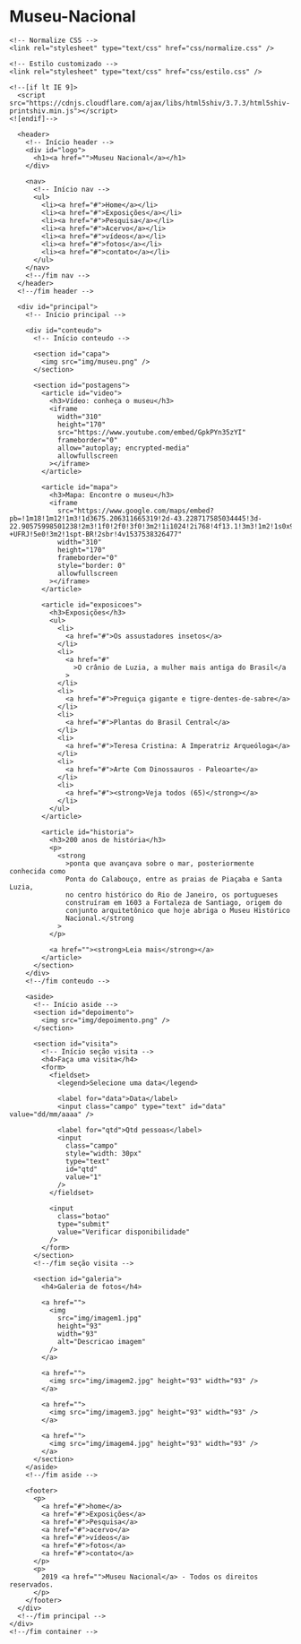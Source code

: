 # Museu-Nacional
<!DOCTYPE html>
<html>
  <head>
    <title>Museu Nacional</title>
    <meta charset="utf-8" />

    <!-- Normalize CSS -->
    <link rel="stylesheet" type="text/css" href="css/normalize.css" />

    <!-- Estilo customizado -->
    <link rel="stylesheet" type="text/css" href="css/estilo.css" />

    <!--[if lt IE 9]>
      <script src="https://cdnjs.cloudflare.com/ajax/libs/html5shiv/3.7.3/html5shiv-printshiv.min.js"></script>
    <![endif]-->
  </head>
  <body>
    <div id="container">
      <!-- Início container -->

      <header>
        <!-- Início header -->
        <div id="logo">
          <h1><a href="">Museu Nacional</a></h1>
        </div>

        <nav>
          <!-- Início nav -->
          <ul>
            <li><a href="#">Home</a></li>
            <li><a href="#">Exposições</a></li>
            <li><a href="#">Pesquisa</a></li>
            <li><a href="#">Acervo</a></li>
            <li><a href="#">vídeos</a></li>
            <li><a href="#">fotos</a></li>
            <li><a href="#">contato</a></li>
          </ul>
        </nav>
        <!--/fim nav -->
      </header>
      <!--/fim header -->

      <div id="principal">
        <!-- Início principal -->

        <div id="conteudo">
          <!-- Início conteudo -->

          <section id="capa">
            <img src="img/museu.png" />
          </section>

          <section id="postagens">
            <article id="video">
              <h3>Vídeo: conheça o museu</h3>
              <iframe
                width="310"
                height="170"
                src="https://www.youtube.com/embed/GpkPYn35zYI"
                frameborder="0"
                allow="autoplay; encrypted-media"
                allowfullscreen
              ></iframe>
            </article>

            <article id="mapa">
              <h3>Mapa: Encontre o museu</h3>
              <iframe
                src="https://www.google.com/maps/embed?pb=!1m18!1m12!1m3!1d3675.206311665319!2d-43.228717585034445!3d-22.90575998501238!2m3!1f0!2f0!3f0!3m2!1i1024!2i768!4f13.1!3m3!1m2!1s0x997e58a085b7af%3A0x4d11e9a933d38ce3!2sMuseu+Nacional+-+UFRJ!5e0!3m2!1spt-BR!2sbr!4v1537538326477"
                width="310"
                height="170"
                frameborder="0"
                style="border: 0"
                allowfullscreen
              ></iframe>
            </article>

            <article id="exposicoes">
              <h3>Exposições</h3>
              <ul>
                <li>
                  <a href="#">Os assustadores insetos</a>
                </li>
                <li>
                  <a href="#"
                    >O crânio de Luzia, a mulher mais antiga do Brasil</a
                  >
                </li>
                <li>
                  <a href="#">Preguiça gigante e tigre-dentes-de-sabre</a>
                </li>
                <li>
                  <a href="#">Plantas do Brasil Central</a>
                </li>
                <li>
                  <a href="#">Teresa Cristina: A Imperatriz Arqueóloga</a>
                </li>
                <li>
                  <a href="#">Arte Com Dinossauros - Paleoarte</a>
                </li>
                <li>
                  <a href="#"><strong>Veja todos (65)</strong></a>
                </li>
              </ul>
            </article>

            <article id="historia">
              <h3>200 anos de história</h3>
              <p>
                <strong
                  >ponta que avançava sobre o mar, posteriormente conhecida como
                  Ponta do Calabouço, entre as praias de Piaçaba e Santa Luzia,
                  no centro histórico do Rio de Janeiro, os portugueses
                  construíram em 1603 a Fortaleza de Santiago, origem do
                  conjunto arquitetônico que hoje abriga o Museu Histórico
                  Nacional.</strong
                >
              </p>

              <a href=""><strong>Leia mais</strong></a>
            </article>
          </section>
        </div>
        <!--/fim conteudo -->

        <aside>
          <!-- Início aside -->
          <section id="depoimento">
            <img src="img/depoimento.png" />
          </section>

          <section id="visita">
            <!-- Início seção visita -->
            <h4>Faça uma visita</h4>
            <form>
              <fieldset>
                <legend>Selecione uma data</legend>

                <label for="data">Data</label>
                <input class="campo" type="text" id="data" value="dd/mm/aaaa" />

                <label for="qtd">Qtd pessoas</label>
                <input
                  class="campo"
                  style="width: 30px"
                  type="text"
                  id="qtd"
                  value="1"
                />
              </fieldset>

              <input
                class="botao"
                type="submit"
                value="Verificar disponibilidade"
              />
            </form>
          </section>
          <!--/fim seção visita -->

          <section id="galeria">
            <h4>Galeria de fotos</h4>

            <a href="">
              <img
                src="img/imagem1.jpg"
                height="93"
                width="93"
                alt="Descricao imagem"
              />
            </a>

            <a href="">
              <img src="img/imagem2.jpg" height="93" width="93" />
            </a>

            <a href="">
              <img src="img/imagem3.jpg" height="93" width="93" />
            </a>

            <a href="">
              <img src="img/imagem4.jpg" height="93" width="93" />
            </a>
          </section>
        </aside>
        <!--/fim aside -->

        <footer>
          <p>
            <a href="#">home</a>
            <a href="#">Exposições</a>
            <a href="#">Pesquisa</a>
            <a href="#">acervo</a>
            <a href="#">vídeos</a>
            <a href="#">fotos</a>
            <a href="#">contato</a>
          </p>
          <p>
            2019 <a href="">Museu Nacional</a> - Todos os direitos reservados.
          </p>
        </footer>
      </div>
      <!--/fim principal -->
    </div>
    <!--/fim container -->
  </body>
</html>

